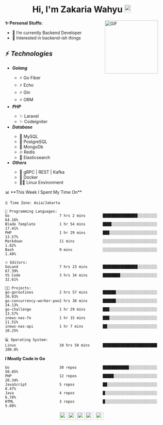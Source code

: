 <h1 align="center">Hi, I'm Zakaria Wahyu <img src="https://github.com/TheDudeThatCode/TheDudeThatCode/blob/master/Assets/Hi.gif" width="20px" height="25px"></h1>

<img align="right" alt="GIF" height="175px" src="https://www.nayakapratama.co.id/wp-content/uploads/2019/07/Website-Maintenance.gif" />

**✨ Personal Stuffs:**
- 🔭 I’m currently Backend Developer
- 🌱 Interested in backend-ish things

<h2>⚡ <i>Technologies</i></h2>
<ul>
<li><strong><i>Golang</i></strong></li>
  <ul>
    <li>⚡ Go Fiber</li>
    <li>⚡ Echo</li>
    <li>⚡ Gin</li>
    <li>⚡ ORM</li>
  </ul>
<li><strong><i>PHP</i></strong></li>
  <ul>
    <li>✨ Laravel</li>
    <li>✨ Codeigniter</li>
  </ul>
<li><strong><i>Database</i></strong></li>
  <ul>
    <li>🐬 MySQL</li>
    <li>🐘 PostgreSQL</li>
    <li>🍃 MongoDb</li>
    <li>🔥 Redis</li>
    <li>🔎 Elasticsearch</li>
  </ul>
  <li><strong><i>Others</i></strong></li>
  <ul>
    <li>💫 gRPC | REST | Kafka</li>
    <li>🐳 Docker</li>
    <li>👨‍💻 Linux Environment</li>
  </ul>
</ul>
<!--START_SECTION:waka-->
📊 **This Week I Spent My Time On** 

```text
⌚︎ Time Zone: Asia/Jakarta

💬 Programming Languages: 
Go                       7 hrs 2 mins        ████████████████░░░░░░░░░   64.16% 
Blade Template           1 hr 54 mins        ████░░░░░░░░░░░░░░░░░░░░░   17.41% 
PHP                      1 hr 29 mins        ███░░░░░░░░░░░░░░░░░░░░░░   13.57% 
Markdown                 11 mins             ░░░░░░░░░░░░░░░░░░░░░░░░░   1.82% 
Bash                     9 mins              ░░░░░░░░░░░░░░░░░░░░░░░░░   1.48%

🔥 Editors: 
GoLand                   7 hrs 23 mins       ████████████████░░░░░░░░░   67.39% 
VS Code                  3 hrs 34 mins       ████████░░░░░░░░░░░░░░░░░   32.61%

🐱‍💻 Projects: 
go-goroutines            2 hrs 57 mins       ██████░░░░░░░░░░░░░░░░░░░   26.93% 
go-concurrency-worker-poo2 hrs 38 mins       ██████░░░░░░░░░░░░░░░░░░░   24.13% 
go-challenge             1 hr 29 mins        ███░░░░░░░░░░░░░░░░░░░░░░   13.57% 
inews-nas-fe             1 hr 15 mins        ███░░░░░░░░░░░░░░░░░░░░░░   11.51% 
inews-nas-api            1 hr 7 mins         ██░░░░░░░░░░░░░░░░░░░░░░░   10.25%

💻 Operating System: 
Linux                    10 hrs 58 mins      █████████████████████████   100.0%

```

**I Mostly Code in Go** 

```text
Go                       30 repos            ████████████░░░░░░░░░░░░░   50.85% 
PHP                      12 repos            █████░░░░░░░░░░░░░░░░░░░░   20.34% 
JavaScript               5 repos             ██░░░░░░░░░░░░░░░░░░░░░░░   8.47% 
Java                     4 repos             █░░░░░░░░░░░░░░░░░░░░░░░░   6.78% 
HTML                     3 repos             █░░░░░░░░░░░░░░░░░░░░░░░░   5.08%

```



<!--END_SECTION:waka-->

<p align="center">
<a href="https://www.linkedin.com/in/zakariawahyu" target="_blank"><img src="https://img.shields.io/badge/linkedin-%230077B5.svg?&style=for-the-badge&logo=linkedin&logoColor=white" height=25></a>
<a href="https://medium.com/@zakariawahyu" target="_blank"><img src="https://img.shields.io/badge/Medium-12100E?style=for-the-badge&logo=medium&logoColor=white" height=25></a>
<a href="https://medium.com/@zakariawahyu" target="_blank"><img src="https://img.shields.io/badge/Portfolio-2300843e?style=for-the-badge&logo=About.me&logoColor=white" height=25></a>
<a href="https://www.twitter.com/_zakariawahyu" target="_blank"><img src="https://img.shields.io/badge/twitter-%231DA1F2.svg?&style=for-the-badge&logo=twitter&logoColor=white" height=25></a> 
<a href="https://www.instagram.com/_zakariawahyu" target="_blank"><img src="https://img.shields.io/badge/instagram-%23E4405F.svg?&style=for-the-badge&logo=instagram&logoColor=white" height=25></a>
